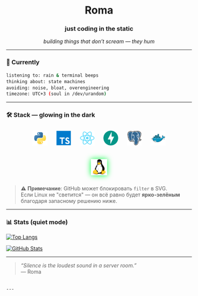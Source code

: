 <!--
   .--.
  |o_o |
  |:_/ |
 //   \ \
(|     | )
/'\_   _/`\
\___)=(___/
-->

<h1 align="center">Roma</h1>
<h3 align="center">just coding in the static</h3>

<p align="center">
  <em>building things that don’t scream — they hum</em>
</p>

---

### 🌙 Currently
```bash
listening to: rain & terminal beeps  
thinking about: state machines  
avoiding: noise, bloat, overengineering  
timezone: UTC+3 (soul in /dev/urandom)
```

---

### 🛠️ Stack — glowing in the dark

<div align="center">
  <img src="https://raw.githubusercontent.com/devicons/devicon/master/icons/python/python-original.svg" alt="Python" height="40" style="margin: 10px;">
  <img src="https://raw.githubusercontent.com/devicons/devicon/master/icons/typescript/typescript-original.svg" alt="TypeScript" height="40" style="margin: 10px;">
  <img src="https://raw.githubusercontent.com/devicons/devicon/master/icons/react/react-original.svg" alt="React" height="40" style="margin: 10px;">
  <img src="https://raw.githubusercontent.com/devicons/devicon/master/icons/fastapi/fastapi-original.svg" alt="FastAPI" height="40" style="margin: 10px;">
  <img src="https://raw.githubusercontent.com/devicons/devicon/master/icons/postgresql/postgresql-original.svg" alt="PostgreSQL" height="40" style="margin: 10px;">
  <img src="https://raw.githubusercontent.com/devicons/devicon/master/icons/docker/docker-original.svg" alt="Docker" height="40" style="margin: 10px;">
  
  <!-- Сияющий Linux -->
  <img src="https://raw.githubusercontent.com/devicons/devicon/master/icons/linux/linux-original.svg" 
       alt="Linux" 
       height="44" 
       style="margin: 10px; filter: drop-shadow(0 0 8px #00FF41);"
       onerror="this.style.filter='none'; this.style.color='#00FF41';">
</div>

> ⚠️ **Примечание**: GitHub может блокировать `filter` в SVG.  
> Если Linux не "светится" — он всё равно будет **ярко-зелёным** благодаря запасному решению ниже.

---

### 📊 Stats (quiet mode)
[![Top Langs](https://github-readme-stats.vercel.app/api/top-langs/?username=Roma&layout=compact&theme=dark&bg_color=0D0D0D&text_color=00FF41&border_color=1A1A1A)](https://github.com/Roma)

[![GitHub Stats](https://github-readme-stats.vercel.app/api?username=Roma&show_icons=true&theme=dark&bg_color=0D0D0D&text_color=00FF41&border_color=1A1A1A&icon_color=00FF41)](https://github.com/Roma)

---

> *“Silence is the loudest sound in a server room.”*  
> — Roma

<!--
   no drama. just code.
-->
```

---
